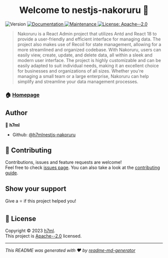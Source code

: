 <h1 align="center">Welcome to nestjs-nakoruru 👋</h1>
<p>
  <img alt="Version" src="https://img.shields.io/badge/version-0.0.1-blue.svg?cacheSeconds=2592000" />
  <a href="https://github.com/h7mlnestjs-nakoruru#readme" target="_blank">
    <img alt="Documentation" src="https://img.shields.io/badge/documentation-yes-brightgreen.svg" />
  </a>
  <a href="https://github.com/h7mlnestjs-nakoruru/graphs/commit-activity" target="_blank">
    <img alt="Maintenance" src="https://img.shields.io/badge/Maintained%3F-yes-green.svg" />
  </a>
  <a href="https://github.com/h7mlnestjs-nakoruru/blob/master/LICENSE" target="_blank">
    <img alt="License: Apache--2.0" src="https://img.shields.io/github/license/h7mlnestjs-nakoruru/nestjs-nakoruru" />
  </a>
</p>

> Nakoruru is a React Admin project that utilizes Antd and React 18 to provide a user-friendly and efficient interface for managing data. The project also makes use of Recoil for state management, allowing for a more streamlined and organized codebase. With Nakoruru, users can easily view, create, update, and delete data, all within a sleek and modern user interface. The project is highly customizable and can be easily adapted to suit individual needs, making it an excellent choice for businesses and organizations of all sizes. Whether you're managing a small team or a large enterprise, Nakoruru can help simplify and streamline your data management processes.

### 🏠 [Homepage](https:/nestjs-nakoruru.h7ml.cn)

## Author

👤 **h7ml**

- Github: [@h7mlnestjs-nakoruru](https://github.com/h7mlnestjs-nakoruru)

## 🤝 Contributing

Contributions, issues and feature requests are welcome!<br />Feel free to check [issues page](https://github.com/h7mlnestjs-nakoruru/issues). You can also take a look at the [contributing guide](https://github.com/h7mlnestjs-nakoruru/blob/master/CONTRIBUTING.md).

## Show your support

Give a ⭐️ if this project helped you!

## 📝 License

Copyright © 2023 [h7ml](https://github.com/h7mlnestjs-nakoruru).<br />
This project is [Apache--2.0](https://github.com/h7mlnestjs-nakoruru/blob/master/LICENSE) licensed.

---

_This README was generated with ❤️ by [readme-md-generator](https://github.com/kefranabg/readme-md-generator)_
